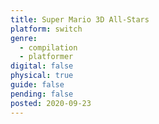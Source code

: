 ```yaml
---
title: Super Mario 3D All-Stars
platform: switch
genre:
  - compilation
  - platformer
digital: false
physical: true
guide: false
pending: false
posted: 2020-09-23
---
```

